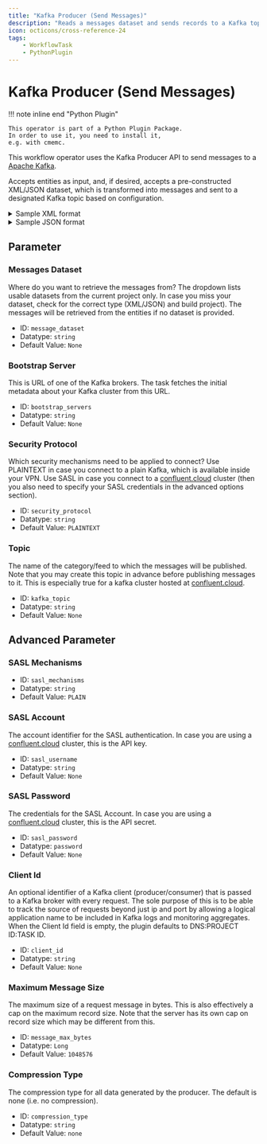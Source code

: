 ```yaml
---
title: "Kafka Producer (Send Messages)"
description: "Reads a messages dataset and sends records to a Kafka topic (Producer)."
icon: octicons/cross-reference-24
tags: 
    - WorkflowTask
    - PythonPlugin
---
```

# Kafka Producer (Send Messages)
<!-- This file was generated - DO NOT CHANGE IT MANUALLY -->

!!! note inline end "Python Plugin"

    This operator is part of a Python Plugin Package.
    In order to use it, you need to install it,
    e.g. with cmemc.

This workflow operator uses the Kafka Producer API to send
messages to a [Apache Kafka](https://kafka.apache.org/).

Accepts entities as input, and, if desired, accepts a pre-constructed XML/JSON dataset,
which is transformed into messages and sent to a designated Kafka topic based
on configuration.

<details>
  <summary>Sample XML format</summary>

  An example XML document is shown below. This document will be sent as two messages
  to the configured topic. Each message is created as a proper XML document.


```xml
    <?xml version="1.0" encoding="utf-8"?>
    <KafkaMessages>
        <Message>
        <PurchaseOrder OrderDate="1996-04-06">
            <ShipTo country="string">
            <name>string</name>
            </ShipTo>
        </PurchaseOrder>
        </Message>
        <Message>
        <PurchaseOrder OrderDate="1996-04-06">
            <ShipTo country="string">
            <name>string</name>
            </ShipTo>
        </PurchaseOrder>
        </Message>
        <Message key="TestKey" tombstone="true">will be ignored</Message>
    </KafkaMessages>
```

</details>

<details>
  <summary>Sample JSON format</summary>

  An example JSON document is shown below. This document will be sent as two messages
  to the configured topic. Each message is created as a proper JSON document.


```json
[
  {
    "message": {
      "key": "818432-942813-832642-453478",
      "headers": {
        "type": "ADD"
      },
      "content": {
        "location": ["Leipzig"],
        "obstacle": {
          "name": "Iron Bars",
          "order": "1"
        }
      }
    }
  },
  {
    "message": {
      "key": "887428-119918-570674-866526",
      "headers": {
        "type": "REMOVE"
      },
      "content": {
        "comments": "We can pass any json payload here."
      }
    }
  },
  {
    "message": {
      "key": "TestKey",
      "tombstone": true,
      "headers": {
        "h1": "v1",
        "h2": "v2"
      },
      "content": {
        "will_be_ignored": "..."
      }
    }
  }
]
```

</details>



## Parameter

### Messages Dataset

Where do you want to retrieve the messages from? The dropdown lists usable datasets from the current project only. In case you miss your dataset, check for the correct type (XML/JSON) and build project). The messages will be retrieved from the entities if no dataset is provided.

- ID: `message_dataset`
- Datatype: `string`
- Default Value: `None`



### Bootstrap Server

This is URL of one of the Kafka brokers. The task fetches the initial metadata about your Kafka cluster from this URL.

- ID: `bootstrap_servers`
- Datatype: `string`
- Default Value: `None`



### Security Protocol

Which security mechanisms need to be applied to connect? Use PLAINTEXT in case you connect to a plain Kafka, which is available inside your VPN. Use SASL in case you connect to a [confluent.cloud](https://confluent.cloud) cluster (then you also need to specify your SASL credentials in the advanced options section).

- ID: `security_protocol`
- Datatype: `string`
- Default Value: `PLAINTEXT`



### Topic

The name of the category/feed to which the messages will be published. Note that you may create this topic in advance before publishing messages to it. This is especially true for a kafka cluster hosted at [confluent.cloud](https://confluent.cloud).

- ID: `kafka_topic`
- Datatype: `string`
- Default Value: `None`





## Advanced Parameter

### SASL Mechanisms



- ID: `sasl_mechanisms`
- Datatype: `string`
- Default Value: `PLAIN`



### SASL Account

The account identifier for the SASL authentication. In case you are using a [confluent.cloud](https://confluent.cloud) cluster, this is the API key.

- ID: `sasl_username`
- Datatype: `string`
- Default Value: `None`



### SASL Password

The credentials for the SASL Account. In case you are using a [confluent.cloud](https://confluent.cloud) cluster, this is the API secret.

- ID: `sasl_password`
- Datatype: `password`
- Default Value: `None`



### Client Id

An optional identifier of a Kafka client (producer/consumer) that is passed to a Kafka broker with every request. The sole purpose of this is to be able to track the source of requests beyond just ip and port by allowing a logical application name to be included in Kafka logs and monitoring aggregates. When the Client Id field is empty, the plugin defaults to DNS:PROJECT ID:TASK ID.

- ID: `client_id`
- Datatype: `string`
- Default Value: `None`



### Maximum Message Size

The maximum size of a request message in bytes. This is also effectively a cap on the maximum record size. Note that the server has its own cap on record size which may be different from this.

- ID: `message_max_bytes`
- Datatype: `Long`
- Default Value: `1048576`



### Compression Type

The compression type for all data generated by the producer. The default is none (i.e. no compression).

- ID: `compression_type`
- Datatype: `string`
- Default Value: `none`



